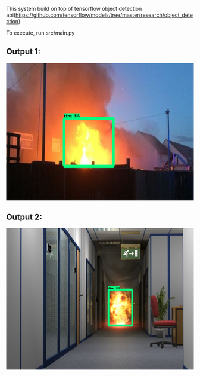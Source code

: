 This system build on top of tensorflow object detection api(https://github.com/tensorflow/models/tree/master/research/object_detection).

  To execute, run src/main.py

## Output 1:
![output1](https://github.com/balajib5497/Fire_Detection/blob/master/images/output1.png)

## Output 2:
![output2](https://github.com/balajib5497/Fire_Detection/blob/master/images/output2.png)
